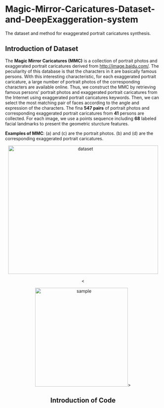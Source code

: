 # Magic-Mirror-Caricatures-Dataset-and-DeepExaggeration-system
The dataset and method for exaggerated portrait caricatures synthesis.
## Introduction of Dataset
The **Magic Mirror Caricatures (MMC)** is a collection of portrait photos and exaggerated portrait caricatures derived from http://image.baidu.com/. The peculiarity of this database is that the characters in it are basically famous persons. With this interesting characteristic, for each exaggerated portrait caricature, a large number of portrait photos of the corresponding characters are available online. Thus, we construct the MMC by retrieving famous persons' portrait photos and exaggerated portrait caricatures from the Internet using exaggerated portrait caricatures keywords. Then, we can select the most matching pair of faces according to the angle and expression of the characters. The fina **547 pairs** of portrait photos and corresponding exaggerated portrait caricatures from **41** persons are collected. For each image, we use a points sequence including **68** labeled facial landmarks to present the geometric sturcture features. 

**Examples of MMC**: (a) and (c) are the portrait photos. (b) and (d) are the corresponding exaggerated portrait caricatures.

<div align=center><img src="https://github.com/TCvivi/Magic-Mirror-Caricatures-Dataset-and-DeepExaggeration-system/blob/master/dataset.png" width="485" height="416" alt="dataset"/>

<<div align=center><img src="https://github.com/TCvivi/Magic-Mirror-Caricatures-Dataset-and-DeepExaggeration-system/blob/master/sample.png" width="300" height="320" alt="sample"/>>
  
## Introduction of Code

